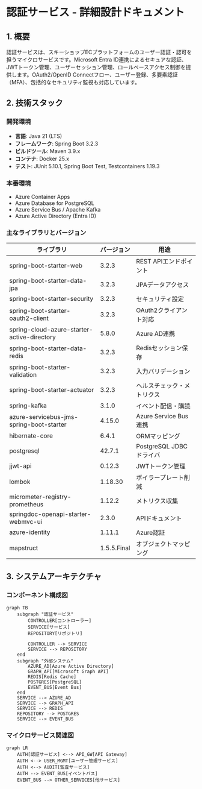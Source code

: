 # 認証サービス - 詳細設計ドキュメント

## 1. 概要

認証サービスは、スキーショップECプラットフォームのユーザー認証・認可を担うマイクロサービスです。Microsoft Entra ID連携によるセキュアな認証、JWTトークン管理、ユーザーセッション管理、ロールベースアクセス制御を提供します。OAuth2/OpenID Connectフロー、ユーザー登録、多要素認証（MFA）、包括的なセキュリティ監視も対応しています。

## 2. 技術スタック

### 開発環境
- **言語**: Java 21 (LTS)
- **フレームワーク**: Spring Boot 3.2.3
- **ビルドツール**: Maven 3.9.x
- **コンテナ**: Docker 25.x
- **テスト**: JUnit 5.10.1, Spring Boot Test, Testcontainers 1.19.3

### 本番環境
- Azure Container Apps
- Azure Database for PostgreSQL
- Azure Service Bus / Apache Kafka
- Azure Active Directory (Entra ID)

### 主なライブラリとバージョン
| ライブラリ | バージョン | 用途 |
|------------|------------|------|
| spring-boot-starter-web | 3.2.3 | REST APIエンドポイント |
| spring-boot-starter-data-jpa | 3.2.3 | JPAデータアクセス |
| spring-boot-starter-security | 3.2.3 | セキュリティ設定 |
| spring-boot-starter-oauth2-client | 3.2.3 | OAuth2クライアント対応 |
| spring-cloud-azure-starter-active-directory | 5.8.0 | Azure AD連携 |
| spring-boot-starter-data-redis | 3.2.3 | Redisセッション保存 |
| spring-boot-starter-validation | 3.2.3 | 入力バリデーション |
| spring-boot-starter-actuator | 3.2.3 | ヘルスチェック・メトリクス |
| spring-kafka | 3.1.0 | イベント配信・購読 |
| azure-servicebus-jms-spring-boot-starter | 4.15.0 | Azure Service Bus連携 |
| hibernate-core | 6.4.1 | ORMマッピング |
| postgresql | 42.7.1 | PostgreSQL JDBCドライバ |
| jjwt-api | 0.12.3 | JWTトークン管理 |
| lombok | 1.18.30 | ボイラープレート削減 |
| micrometer-registry-prometheus | 1.12.2 | メトリクス収集 |
| springdoc-openapi-starter-webmvc-ui | 2.3.0 | APIドキュメント |
| azure-identity | 1.11.1 | Azure認証 |
| mapstruct | 1.5.5.Final | オブジェクトマッピング |

## 3. システムアーキテクチャ

### コンポーネント構成図

```mermaid
graph TB
    subgraph "認証サービス"
        CONTROLLER[コントローラー]
        SERVICE[サービス]
        REPOSITORY[リポジトリ]
        
        CONTROLLER --> SERVICE
        SERVICE --> REPOSITORY
    end
    subgraph "外部システム"
        AZURE_AD[Azure Active Directory]
        GRAPH_API[Microsoft Graph API]
        REDIS[Redis Cache]
        POSTGRES[PostgreSQL]
        EVENT_BUS[Event Bus]
    end
    SERVICE --> AZURE_AD
    SERVICE --> GRAPH_API
    SERVICE --> REDIS
    REPOSITORY --> POSTGRES
    SERVICE --> EVENT_BUS
```

### マイクロサービス関連図

```mermaid
graph LR
    AUTH[認証サービス] <--> API_GW[API Gateway]
    AUTH <--> USER_MGMT[ユーザー管理サービス]
    AUTH <--> AUDIT[監査サービス]
    AUTH --> EVENT_BUS[イベントバス]
    EVENT_BUS --> OTHER_SERVICES[他サービス]
```
